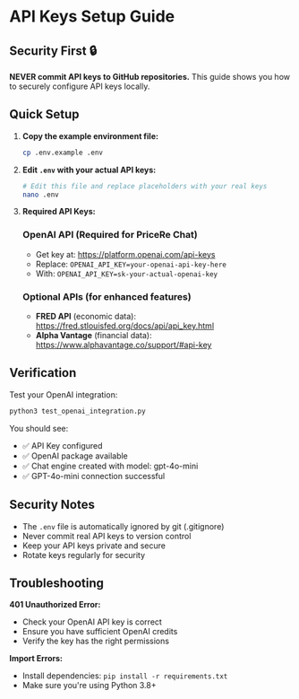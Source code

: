 # API Keys Setup Guide

## Security First 🔒

**NEVER commit API keys to GitHub repositories.** This guide shows you how to securely configure API keys locally.

## Quick Setup

1. **Copy the example environment file:**
   ```bash
   cp .env.example .env
   ```

2. **Edit `.env` with your actual API keys:**
   ```bash
   # Edit this file and replace placeholders with your real keys
   nano .env
   ```

3. **Required API Keys:**

   ### OpenAI API (Required for PriceRe Chat)
   - Get key at: https://platform.openai.com/api-keys
   - Replace: `OPENAI_API_KEY=your-openai-api-key-here`
   - With: `OPENAI_API_KEY=sk-your-actual-openai-key`

   ### Optional APIs (for enhanced features)
   - **FRED API** (economic data): https://fred.stlouisfed.org/docs/api/api_key.html
   - **Alpha Vantage** (financial data): https://www.alphavantage.co/support/#api-key

## Verification

Test your OpenAI integration:
```bash
python3 test_openai_integration.py
```

You should see:
- ✅ API Key configured
- ✅ OpenAI package available  
- ✅ Chat engine created with model: gpt-4o-mini
- ✅ GPT-4o-mini connection successful

## Security Notes

- The `.env` file is automatically ignored by git (.gitignore)
- Never commit real API keys to version control
- Keep your API keys private and secure
- Rotate keys regularly for security

## Troubleshooting

**401 Unauthorized Error:**
- Check your OpenAI API key is correct
- Ensure you have sufficient OpenAI credits
- Verify the key has the right permissions

**Import Errors:**
- Install dependencies: `pip install -r requirements.txt`
- Make sure you're using Python 3.8+